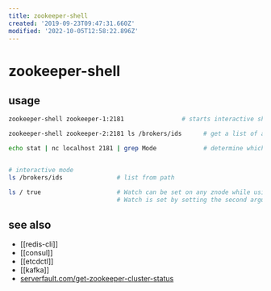 ```yaml
---
title: zookeeper-shell
created: '2019-09-23T09:47:31.660Z'
modified: '2022-10-05T12:58:22.896Z'
---
```


# zookeeper-shell

## usage

```sh
zookeeper-shell zookeeper-1:2181                # starts interactive shell

zookeeper-shell zookeeper-2:2181 ls /brokers/ids      # get a list of available brokers

echo stat | nc localhost 2181 | grep Mode             # determine which node is acting as a leader


# interactive mode
ls /brokers/ids               # list from path

ls / true                     # Watch can be set on any znode while using read operations like ls or get command. 
                              # Watch is set by setting the second argument of read operations as true:
```

## see also

- [[redis-cli]]
- [[consul]]
- [[etcdctl]]
- [[kafka]]
- [serverfault.com/get-zookeeper-cluster-status](https://serverfault.com/questions/801251/get-zookeeper-cluster-status)
